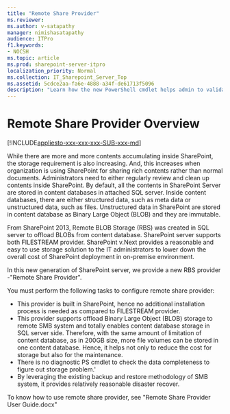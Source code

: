 ```yaml
---
title: "Remote Share Provider"
ms.reviewer: 
ms.author: v-satapathy
manager: nimishasatapathy
audience: ITPro
f1.keywords:
- NOCSH
ms.topic: article
ms.prod: sharepoint-server-itpro
localization_priority: Normal
ms.collection: IT_Sharepoint_Server_Top
ms.assetid: 5cdce2aa-fa6e-4888-a34f-de61713f5096
description: "Learn how the new PowerShell cmdlet helps admin to validate the data consistency of content database that is remote share provider enabled. This makes it easier for admin to figure out what are the problems in the remote storage."
---
```


# Remote Share Provider Overview

[!INCLUDE[appliesto-xxx-xxx-xxx-SUB-xxx-md](../includes/appliesto-xxx-xxx-xxx-SUB-xxx-md.md)]

While there are more and more contents accumulating inside SharePoint, the storage requirement is also increasing. And, this increases when organization is using SharePoint for sharing rich contents rather than normal documents. Administrators need to either regularly review and clean up contents inside SharePoint.
By default, all the contents in SharePoint Server are stored in content databases in attached SQL server. Inside content databases, there are either structured data, such as meta data or unstructured data, such as files. Unstructured data in SharePoint are stored in content database as Binary Large Object (BLOB) and they are immutable.

From SharePoint 2013, Remote BLOB Storage (RBS) was created in SQL server to offload BLOBs from content database. SharePoint server supports both FILESTREAM provider.
SharePoint v.Next provides a reasonable and easy to use storage solution to the IT administrators to lower down the overall cost of SharePoint deployment in on-premise environment.

In this new generation of SharePoint server, we provide a new RBS provider -"Remote Share Provider".
  
You must perform the following tasks to configure remote share provider:
- This provider is built in SharePoint, hence no additional installation process is needed as compared to FILESTREAM provider.
- This provider supports offload Binary Large Object (BLOB) storage to remote SMB system and totally enables content database storage in SQL server side. Therefore, with the same amount of limitation of content database, as in 200GB size, more file volumes can be stored in one content database. Hence, it helps not only to reduce the cost for storage but also for the maintenance.
- There is no diagnostic PS cmdlet to check the data completeness to figure out storage problem.'
- By leveraging the existing backup and restore methodology of SMB system, it provides relatively reasonable disaster recover.

To know how to use remote share provider, see "Remote Share Provider User Guide.docx"

  
